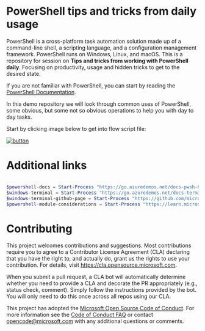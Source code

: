 # PowerShell tips and tricks from daily usage

PowerShell is a cross-platform task automation solution made up of a command-line shell, a scripting language, and a configuration management framework. PowerShell runs on Windows, Linux, and macOS.
This is a repository for session on **Tips and tricks from working with PowerShell daily**. Focusing on productivity, usage and hidden tricks to get to the desired state.

If you are not familiar with PowerShell, you can start by reading the [PowerShell Documentation](https://docs.microsoft.com/en-us/powershell/).

In this demo repository we will look through common uses of PowerShell, some obvious, but some not so obvious operations to help you
with day to day tasks.

Start by clicking image below to get into flow script file: 

[![button](https://webeudatastorage.blob.core.windows.net/web/right-arrow.png)](./scripts/00-flow.ps1)

# Additional links

```powershell

$powershell-docs = Start-Process "https://go.azuredemos.net/docs-pwsh-home"
$windows-terminal = Start-Process "https://go.azuredemos.net/docs-terminal-home"
$windows-terminal-github-page = Start-Process "https://github.com/microsoft/terminal.git"
$powershell-module-considerations = Start-Process "https://learn.microsoft.com/en-us/powershell/scripting/dev-cross-plat/performance/module-authoring-considerations?view=powershell-7.3"

```

# Contributing

This project welcomes contributions and suggestions. Most contributions require you to agree to a
Contributor License Agreement (CLA) declaring that you have the right to, and actually do, grant us
the rights to use your contribution. For details, visit https://cla.opensource.microsoft.com.

When you submit a pull request, a CLA bot will automatically determine whether you need to provide
a CLA and decorate the PR appropriately (e.g., status check, comment). Simply follow the instructions
provided by the bot. You will only need to do this once across all repos using our CLA.

This project has adopted the [Microsoft Open Source Code of Conduct](https://opensource.microsoft.com/codeofconduct/).
For more information see the [Code of Conduct FAQ](https://opensource.microsoft.com/codeofconduct/faq/) or
contact [opencode@microsoft.com](mailto:opencode@microsoft.com) with any additional questions or comments.